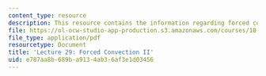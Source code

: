 ```yaml
---
content_type: resource
description: This resource contains the information regarding forced convection II.
file: https://ol-ocw-studio-app-production.s3.amazonaws.com/courses/10-626-electrochemical-energy-systems-spring-2014/e787aa8b689ba9134ab36af3e1d03456_MIT10_626S14_Lec29.pdf
file_type: application/pdf
resourcetype: Document
title: 'Lecture 29: Forced Convection II'
uid: e787aa8b-689b-a913-4ab3-6af3e1d03456
---
```

